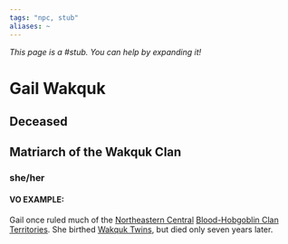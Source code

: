 ```yaml
---
tags: "npc, stub"
aliases: ~
---
```


*This page is a #stub. You can help by expanding it!*

# Gail Wakquk

## Deceased

## Matriarch of the Wakquk Clan

### she/her

#### VO EXAMPLE:

Gail once ruled much of the [Northeastern Central](Notes%20on%20the%20Multiverse\Inner\Alaturmen\Places\Northeastern%20Central\Northeastern%20Central.md) [Blood-Hobgoblin Clan Territories](Notes%20on%20the%20Multiverse\Inner\Alaturmen\About%20People\Non-Nation%20Entities\Blood%20Clans\Blood-Hobgoblin%20Clan%20Territories.md). She birthed [Wakquk Twins](Wakquk%20Twins.md), but died only seven years later.
